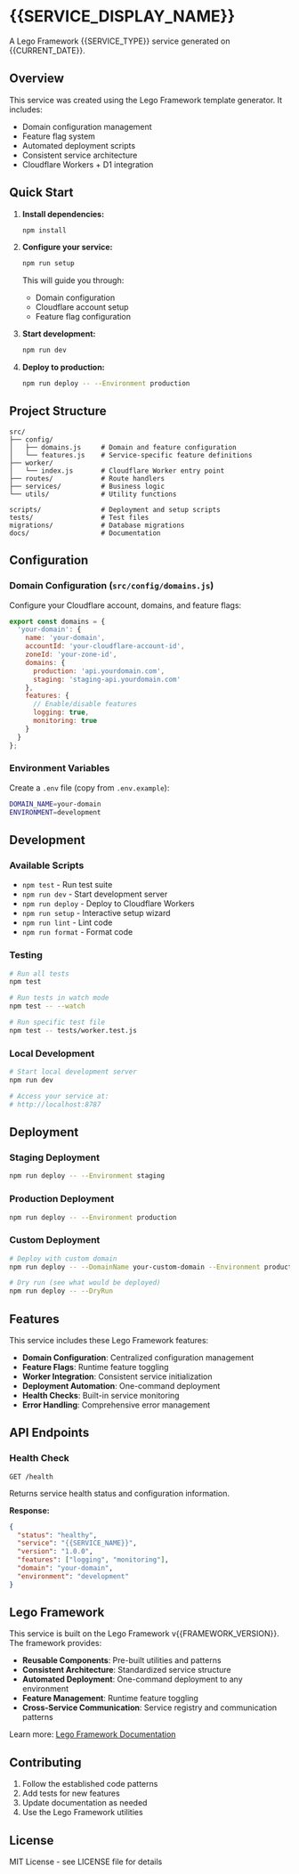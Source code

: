 # {{SERVICE_DISPLAY_NAME}}

A Lego Framework {{SERVICE_TYPE}} service generated on {{CURRENT_DATE}}.

## Overview

This service was created using the Lego Framework template generator. It includes:

- Domain configuration management
- Feature flag system
- Automated deployment scripts
- Consistent service architecture
- Cloudflare Workers + D1 integration

## Quick Start

1. **Install dependencies:**
   ```bash
   npm install
   ```

2. **Configure your service:**
   ```bash
   npm run setup
   ```
   This will guide you through:
   - Domain configuration
   - Cloudflare account setup
   - Feature flag configuration

3. **Start development:**
   ```bash
   npm run dev
   ```

4. **Deploy to production:**
   ```bash
   npm run deploy -- --Environment production
   ```

## Project Structure

```
src/
├── config/
│   ├── domains.js     # Domain and feature configuration
│   └── features.js    # Service-specific feature definitions
├── worker/
│   └── index.js       # Cloudflare Worker entry point
├── routes/            # Route handlers
├── services/          # Business logic
└── utils/             # Utility functions

scripts/               # Deployment and setup scripts
tests/                 # Test files
migrations/            # Database migrations
docs/                  # Documentation
```

## Configuration

### Domain Configuration (`src/config/domains.js`)

Configure your Cloudflare account, domains, and feature flags:

```javascript
export const domains = {
  'your-domain': {
    name: 'your-domain',
    accountId: 'your-cloudflare-account-id',
    zoneId: 'your-zone-id',
    domains: {
      production: 'api.yourdomain.com',
      staging: 'staging-api.yourdomain.com'
    },
    features: {
      // Enable/disable features
      logging: true,
      monitoring: true
    }
  }
};
```

### Environment Variables

Create a `.env` file (copy from `.env.example`):

```bash
DOMAIN_NAME=your-domain
ENVIRONMENT=development
```

## Development

### Available Scripts

- `npm test` - Run test suite
- `npm run dev` - Start development server
- `npm run deploy` - Deploy to Cloudflare Workers
- `npm run setup` - Interactive setup wizard
- `npm run lint` - Lint code
- `npm run format` - Format code

### Testing

```bash
# Run all tests
npm test

# Run tests in watch mode
npm test -- --watch

# Run specific test file
npm test -- tests/worker.test.js
```

### Local Development

```bash
# Start local development server
npm run dev

# Access your service at:
# http://localhost:8787
```

## Deployment

### Staging Deployment

```bash
npm run deploy -- --Environment staging
```

### Production Deployment

```bash
npm run deploy -- --Environment production
```

### Custom Deployment

```bash
# Deploy with custom domain
npm run deploy -- --DomainName your-custom-domain --Environment production

# Dry run (see what would be deployed)
npm run deploy -- --DryRun
```

## Features

This service includes these Lego Framework features:

- **Domain Configuration**: Centralized configuration management
- **Feature Flags**: Runtime feature toggling
- **Worker Integration**: Consistent service initialization
- **Deployment Automation**: One-command deployment
- **Health Checks**: Built-in service monitoring
- **Error Handling**: Comprehensive error management

## API Endpoints

### Health Check

```
GET /health
```

Returns service health status and configuration information.

**Response:**
```json
{
  "status": "healthy",
  "service": "{{SERVICE_NAME}}",
  "version": "1.0.0",
  "features": ["logging", "monitoring"],
  "domain": "your-domain",
  "environment": "development"
}
```

## Lego Framework

This service is built on the Lego Framework v{{FRAMEWORK_VERSION}}. The framework provides:

- **Reusable Components**: Pre-built utilities and patterns
- **Consistent Architecture**: Standardized service structure
- **Automated Deployment**: One-command deployment to any environment
- **Feature Management**: Runtime feature toggling
- **Cross-Service Communication**: Service registry and communication patterns

Learn more: [Lego Framework Documentation](../../packages/lego-framework/README.md)

## Contributing

1. Follow the established code patterns
2. Add tests for new features
3. Update documentation as needed
4. Use the Lego Framework utilities

## License

MIT License - see LICENSE file for details